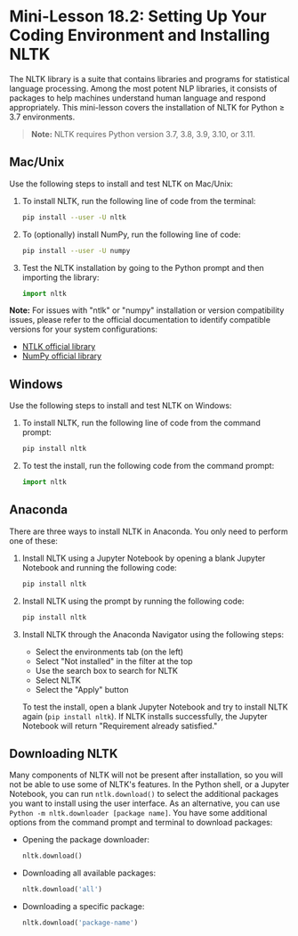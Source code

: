 # Mini-Lesson 18.2: Setting Up Your Coding Environment and Installing NLTK

The NLTK library is a suite that contains libraries and programs for statistical language processing. Among the most potent NLP libraries, it consists of packages to help machines understand human language and respond appropriately. This mini-lesson covers the installation of NLTK for Python ≥ 3.7 environments.

> **Note:** NLTK requires Python version 3.7, 3.8, 3.9, 3.10, or 3.11.

## Mac/Unix
Use the following steps to install and test NLTK on Mac/Unix:

1. To install NLTK, run the following line of code from the terminal:
   ```bash
   pip install --user -U nltk
   ```

2. To (optionally) install NumPy, run the following line of code:
   ```bash
   pip install --user -U numpy
   ```

3. Test the NLTK installation by going to the Python prompt and then importing the library:
   ```python
   import nltk
   ```

**Note:** For issues with "ntlk" or "numpy" installation or version compatibility issues, please refer to the official documentation to identify compatible versions for your system configurations:

- [NTLK official library](https://www.nltk.org/)
- [NumPy official library](https://numpy.org/)

## Windows
Use the following steps to install and test NLTK on Windows:

1. To install NLTK, run the following line of code from the command prompt:
   ```bash
   pip install nltk
   ```

2. To test the install, run the following code from the command prompt:
   ```python
   import nltk
   ```

## Anaconda
There are three ways to install NLTK in Anaconda. You only need to perform one of these:

1. Install NLTK using a Jupyter Notebook by opening a blank Jupyter Notebook and running the following code:
   ```python
   pip install nltk
   ```

2. Install NLTK using the prompt by running the following code:
   ```bash
   pip install nltk
   ```

3. Install NLTK through the Anaconda Navigator using the following steps:
   - Select the environments tab (on the left)
   - Select "Not installed" in the filter at the top
   - Use the search box to search for NLTK
   - Select NLTK
   - Select the "Apply" button

   To test the install, open a blank Jupyter Notebook and try to install NLTK again (`pip install nltk`). If NLTK installs successfully, the Jupyter Notebook will return "Requirement already satisfied."

## Downloading NLTK
Many components of NLTK will not be present after installation, so you will not be able to use some of NLTK's features. In the Python shell, or a Jupyter Notebook, you can run `ntlk.download()` to select the additional packages you want to install using the user interface. As an alternative, you can use `Python -m nltk.downloader [package name]`. You have some additional options from the command prompt and terminal to download packages:

- Opening the package downloader:
  ```python
  nltk.download()
  ```
- Downloading all available packages:
  ```python
  nltk.download('all')
  ```
- Downloading a specific package:
  ```python
  nltk.download('package-name')
  ```